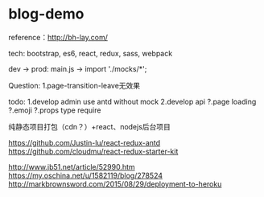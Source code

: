 # blog-demo
reference：http://bh-lay.com/

tech:
bootstrap, es6, react, redux, sass, webpack

dev -> prod:
main.js -> import './mocks/*';


Question:
1.page-transition-leave无效果


todo:
1.develop admin use antd without mock
2.develop api
?.page loading
?.emoji
?.props type require


纯静态项目打包（cdn？）+react、nodejs后台项目


https://github.com/Justin-lu/react-redux-antd
https://github.com/cloudmu/react-redux-starter-kit

http://www.jb51.net/article/52990.htm
https://my.oschina.net/u/1582119/blog/278524
http://markbrownsword.com/2015/08/29/deployment-to-heroku